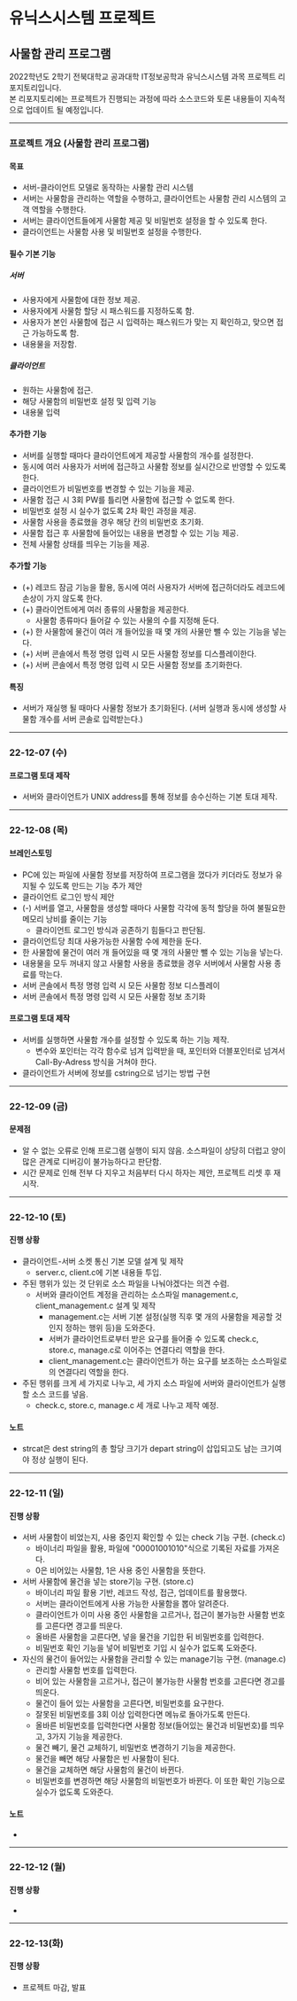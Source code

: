 유닉스시스템 프로젝트
========================
사물함 관리 프로그램
------------------------

2022학년도 2학기 전북대학교 공과대학 IT정보공학과 유닉스시스템 과목 프로젝트 리포지토리입니다.   
본 리포지토리에는 프로젝트가 진행되는 과정에 따라 소스코드와 토론 내용들이 지속적으로 업데이트 될 예정입니다.

***

### 프로젝트 개요 (사물함 관리 프로그램)

#### 목표
* 서버-클라이언트 모델로 동작하는 사물함 관리 시스템
* 서버는 사물함을 관리하는 역할을 수행하고, 클라이언트는 사물함 관리 시스템의 고객 역할을 수행한다.
* 서버는 클라이언트들에게 사물함 제공 및 비밀번호 설정을 할 수 있도록 한다.
* 클라이언트는 사물함 사용 및 비밀번호 설정을 수행한다.

#### 필수 기본 기능
##### 서버
* 사용자에게 사물함에 대한 정보 제공.
* 사용자에게 사물함 할당 시 패스워드를 지정하도록 함.
* 사용자가 본인 사물함에 접근 시 입력하는 패스워드가 맞는 지 확인하고, 맞으면 접근 가능하도록 함.
* 내용물을 저장함.

##### 클라이언트
* 원하는 사물함에 접근.
* 해당 사물함의 비밀번호 설정 및 입력 기능
* 내용물 입력

#### 추가한 기능
* 서버를 실행할 때마다 클라이언트에게 제공할 사물함의 개수를 설정한다.
* 동시에 여러 사용자가 서버에 접근하고 사물함 정보를 실시간으로 반영할 수 있도록 한다.
* 클라이언트가 비밀번호를 변경할 수 있는 기능을 제공.
* 사물함 접근 시 3회 PW를 틀리면 사물함에 접근할 수 없도록 한다.
* 비밀번호 설정 시 실수가 없도록 2차 확인 과정을 제공.
* 사물함 사용을 종료했을 경우 해당 칸의 비밀번호 초기화.
* 사물함 접근 후 사물함에 들어있는 내용을 변경할 수 있는 기능 제공.
* 전체 사물함 상태를 띄우는 기능을 제공.

#### 추가할 기능
* (+) 레코드 잠금 기능을 활용, 동시에 여러 사용자가 서버에 접근하더라도 레코드에 손상이 가지 않도록 한다.
* (+) 클라이언트에게 여러 종류의 사물함을 제공한다.
  + 사물함 종류마다 들어갈 수 있는 사물의 수를 지정해 둔다.
* (+) 한 사물함에 물건이 여러 개 들어있을 때 몇 개의 사물만 뺄 수 있는 기능을 넣는다.
* (+) 서버 콘솔에서 특정 명령 입력 시 모든 사물함 정보를 디스플레이한다.
* (+) 서버 콘솔에서 특정 명령 입력 시 모든 사물함 정보를 초기화한다.

#### 특징
* 서버가 재실행 될 때마다 사물함 정보가 초기화된다. (서버 실행과 동시에 생성할 사물함 개수를 서버 콘솔로 입력받는다.)

***

### 22-12-07 (수)

#### 프로그램 토대 제작
* 서버와 클라이언트가 UNIX address를 통해 정보를 송수신하는 기본 토대 제작.

***

### 22-12-08 (목)

#### 브레인스토밍
* PC에 있는 파일에 사물함 정보를 저장하여 프로그램을 껐다가 키더라도 정보가 유지될 수 있도록 만드는 기능 추가 제안
* 클라이언트 로그인 방식 제안
* (-) 서버를 열고, 사물함을 생성할 때마다 사물함 각각에 동적 할당을 하여 불필요한 메모리 낭비를 줄이는 기능
  + 클라이언트 로그인 방식과 공존하기 힘들다고 판단됨.
* 클라이언트당 최대 사용가능한 사물함 수에 제한을 둔다.
* 한 사물함에 물건이 여러 개 들어있을 때 몇 개의 사물만 뺄 수 있는 기능을 넣는다.
* 내용물을 모두 꺼내지 않고 사물함 사용을 종료했을 경우 서버에서 사물함 사용 종료를 막는다.
* 서버 콘솔에서 특정 명령 입력 시 모든 사물함 정보 디스플레이
* 서버 콘솔에서 특정 명령 입력 시 모든 사물함 정보 초기화

#### 프로그램 토대 제작
* 서버를 실행하면 사물함 개수를 설정할 수 있도록 하는 기능 제작.
  + 변수와 포인터는 각각 함수로 넘겨 입력받을 때, 포인터와 더블포인터로 넘겨서 Call-By-Adress 방식을 거쳐야 한다.
* 클라이언트가 서버에 정보를 cstring으로 넘기는 방법 구현

***

### 22-12-09 (금)

#### 문제점
* 알 수 없는 오류로 인해 프로그램 실행이 되지 않음. 소스파일이 상당히 더럽고 양이 많은 관계로 디버깅이 불가능하다고 판단함.
* 시간 문제로 인해 전부 다 지우고 처음부터 다시 하자는 제안, 프로젝트 리셋 후 재시작.

***

### 22-12-10 (토)

#### 진행 상황
* 클라이언트-서버 소켓 통신 기본 모델 설계 및 제작
  + server.c, client.c에 기본 내용들 투입.
* 주된 행위가 있는 것 단위로 소스 파일을 나눠야겠다는 의견 수렴.
  + 서버와 클라이언트 계정을 관리하는 소스파일 management.c, client_management.c 설계 및 제작
    - management.c는 서버 기본 설정(실행 직후 몇 개의 사물함을 제공할 것인지 정하는 행위 등)을 도와준다.
    - 서버가 클라이언트로부터 받은 요구를 들어줄 수 있도록 check.c, store.c, manage.c로 이어주는 연결다리 역할을 한다.
    - client_management.c는 클라이언트가 하는 요구를 보조하는 소스파일로의 연결다리 역할을 한다.
* 주된 행위를 크게 세 가지로 나누고, 세 가지 소스 파일에 서버와 클라이언트가 실행할 소스 코드를 넣음.
  + check.c, store.c, manage.c 세 개로 나누고 제작 예정.

#### 노트
* strcat은 dest string의 총 할당 크기가 depart string이 삽입되고도 남는 크기여야 정상 실행이 된다.

***

### 22-12-11 (일)

#### 진행 상황
* 서버 사물함이 비었는지, 사용 중인지 확인할 수 있는 check 기능 구현. (check.c)
  + 바이너리 파일을 활용, 파일에 "00001001010"식으로 기록된 자료를 가져온다.
  + 0은 비어있는 사물함, 1은 사용 중인 사물함을 뜻한다.
* 서버 사물함에 물건을 넣는 store기능 구현. (store.c)
  + 바이너리 파일 활용 기반, 레코드 작성, 접근, 업데이트를 활용했다.
  + 서버는 클라이언트에게 사용 가능한 사물함을 뽑아 알려준다.
  + 클라이언트가 이미 사용 중인 사물함을 고르거나, 접근이 불가능한 사물함 번호를 고른다면 경고를 띄운다.
  + 올바른 사물함을 고른다면, 넣을 물건을 기입한 뒤 비밀번호를 입력한다.
  + 비밀번호 확인 기능을 넣어 비밀번호 기입 시 실수가 없도록 도와준다.
* 자신의 물건이 들어있는 사물함을 관리할 수 있는 manage기능 구현. (manage.c)
  + 관리할 사물함 번호를 입력한다.
  + 비어 있는 사물함을 고르거나, 접근이 불가능한 사물함 번호를 고른다면 경고를 띄운다.
  + 물건이 들어 있는 사물함을 고른다면, 비밀번호를 요구한다.
  + 잘못된 비밀번호를 3회 이상 입력한다면 메뉴로 돌아가도록 만든다.
  + 올바른 비밀번호를 입력한다면 사물함 정보(들어있는 물건과 비밀번호)를 띄우고, 3가지 기능을 제공한다.
  + 물건 빼기, 물건 교체하기, 비밀번호 변경하기 기능을 제공한다.
  + 물건을 빼면 해당 사물함은 빈 사물함이 된다.
  + 물건을 교체하면 해당 사물함의 물건이 바뀐다.
  + 비밀번호를 변경하면 해당 사물함의 비밀번호가 바뀐다. 이 또한 확인 기능으로 실수가 없도록 도와준다.
  
#### 노트
*   

***

### 22-12-12 (월)

#### 진행 상황
*

***

### 22-12-13(화)

#### 진행 상황
* 프로젝트 마감, 발표
